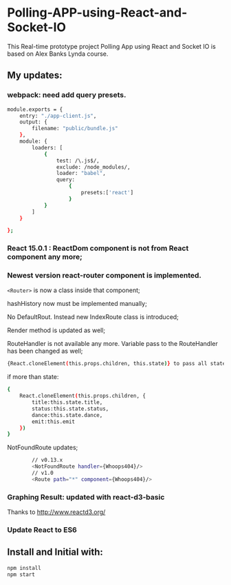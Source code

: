 # Polling-APP-using-React-and-Socket-IO
This Real-time prototype project Polling App using React and Socket IO is based on Alex Banks Lynda course. 

## My updates:

### webpack: need add query presets.

```bash
module.exports = {
	entry: "./app-client.js",
	output: {
		filename: "public/bundle.js"
	},
	module: {
		loaders: [
			{ 
    			test: /\.js$/, 
    			exclude: /node_modules/, 
    			loader: "babel", 
    			query:
      				{
        				presets:['react']
      				}
			}
		]
	}

};
```

### React 15.0.1 : ReactDom component is not from React component any more;

### Newest version react-router component is implemented. 

```<Router>``` is now a class inside that component;
	
hashHistory now must be implemented manually;

No DefaultRout. Instead new IndexRoute class is introduced;
	
Render method is updated as well;
	
RouteHandler is not available any more. Variable pass to the RouteHandler has been changed as well;
	
```bash
{React.cloneElement(this.props.children, this.state)} to pass all state.
```


if more than state:


```bash
{
	React.cloneElement(this.props.children, {
		title:this.state.title,
		status:this.state.status,
		dance:this.state.dance,
		emit:this.emit
	})
}
```


NotFoundRoute updates;

	
```bash
		// v0.13.x
		<NotFoundRoute handler={Whoops404}/>
		// v1.0
		<Route path="*" component={Whoops404}/>
```

### Graphing Result: updated with react-d3-basic


Thanks to http://www.reactd3.org/

	
### Update React to ES6

	
## Install and Initial with:

```bash
npm install
npm start
```




	